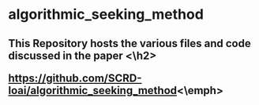 # algorithmic_seeking_method

<h2> This Repository hosts the various files and code discussed in the paper <\h2>

<emph>https://github.com/SCRD-loai/algorithmic_seeking_method<\emph>
